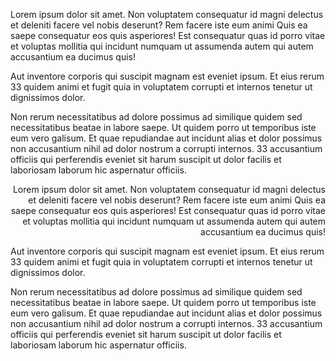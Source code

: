 <p align="left">Lorem ipsum dolor sit amet. Non voluptatem consequatur id magni delectus et deleniti facere vel nobis deserunt? Rem facere iste eum animi Quis ea saepe consequatur eos quis asperiores! Est consequatur quas id porro vitae et voluptas mollitia qui incidunt numquam ut assumenda autem qui autem accusantium ea ducimus quis! </p><p>Aut inventore corporis qui suscipit magnam est eveniet ipsum. Et eius rerum 33 quidem animi et fugit quia in voluptatem corrupti et internos tenetur ut dignissimos dolor. </p><p>Non rerum necessitatibus ad dolore possimus ad similique quidem sed necessitatibus beatae in labore saepe. Ut quidem porro ut temporibus iste eum vero galisum. Et quae repudiandae aut incidunt alias et dolor possimus non accusantium nihil ad dolor nostrum a corrupti internos. 33 accusantium officiis qui perferendis eveniet sit harum suscipit ut dolor facilis et laboriosam laborum hic aspernatur officiis.</p>
<p align="right">Lorem ipsum dolor sit amet. Non voluptatem consequatur id magni delectus et deleniti facere vel nobis deserunt? Rem facere iste eum animi Quis ea saepe consequatur eos quis asperiores! Est consequatur quas id porro vitae et voluptas mollitia qui incidunt numquam ut assumenda autem qui autem accusantium ea ducimus quis! </p><p>Aut inventore corporis qui suscipit magnam est eveniet ipsum. Et eius rerum 33 quidem animi et fugit quia in voluptatem corrupti et internos tenetur ut dignissimos dolor. </p><p>Non rerum necessitatibus ad dolore possimus ad similique quidem sed necessitatibus beatae in labore saepe. Ut quidem porro ut temporibus iste eum vero galisum. Et quae repudiandae aut incidunt alias et dolor possimus non accusantium nihil ad dolor nostrum a corrupti internos. 33 accusantium officiis qui perferendis eveniet sit harum suscipit ut dolor facilis et laboriosam laborum hic aspernatur officiis.</p>
